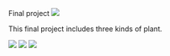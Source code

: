 Final project
<img src=https://www.ncnu.edu.tw/ncnuweb/units/share/全校共用/web_material/images/banner/banner_16_1.gif>

This final project includes three kinds of plant.


<img src=http://sowhc.sow.org.tw/html/interp/name/name08/li-tzu/li-tzu1.jpg>
<img src=http://kplant.biodiv.tw/%E8%8C%84%E8%8B%B3/%E8%8C%84%E8%8B%B301.JPG>
<img src=http://kplant.biodiv.tw/%E6%AC%96%E4%BB%81%E6%A8%B9/%E6%AC%96%E4%BB%81%E6%A8%B901.JPG>
